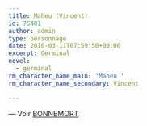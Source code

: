 ```yaml
---
title: Maheu (Vincent)
id: 76401
author: admin
type: personnage
date: 2010-03-11T07:59:50+00:00
excerpt: Germinal
novel:
  - germinal
rm_character_name_main: 'Maheu '
rm_character_name_secondary: Vincent

---
```

— Voir <a href="/personnage/bonnemort/" target="_self">BONNEMORT</a><span style="font-size: xx-small;">.</span>